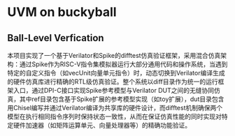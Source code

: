 # UVM on buckyball

## Ball-Level Verfication

本项目实现了一个基于Verilator和Spike的difftest仿真验证框架，采用混合仿真架构：通过Spike作为RISC-V指令集模拟器运行大部分通用代码和操作系统，当遇到特定的自定义指令（如vecUnit向量单元指令）时，动态切换到Verilator编译生成的硬件仿真库进行精确的RTL级仿真验证。整个系统以diff目录作为统一的运行框架入口，通过DPI-C接口实现Spike参考模型与Verilator DUT之间的无缝协同仿真，其中ref目录包含基于Spike扩展的参考模型实现（如toy扩展），dut目录包含用Chisel编写并通过Verilator编译为共享库的硬件设计，而difftest机制确保两个模型在执行相同指令序列时保持状态一致性，从而在保证仿真性能的同时实现对特定硬件加速器（如矩阵运算单元、向量处理器等）的精确功能验证。
